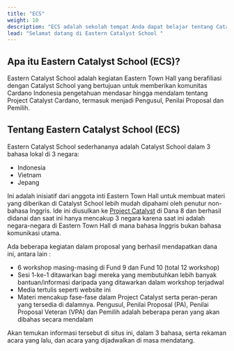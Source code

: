 ```yaml
---
title: "ECS"
weight: 10
description: "ECS adalah sekolah tempat Anda dapat belajar tentang Cataslyt dalam bahasa Belahan Bumi Timur dalam format workshop"
lead: "Selamat datang di Eastern Catalyst School "
---
```


## Apa itu Eastern Catalyst School (ECS)?

Eastern Catalyst School adalah kegiatan Eastern Town Hall yang berafiliasi dengan Catalyst School yang bertujuan untuk memberikan komunitas Cardano Indonesia pengetahuan mendasar hingga mendalam tentang Project Catalyst Cardano, termasuk menjadi Pengusul, Penilai Proposal dan Pemilih.

## Tentang Eastern Catalyst School (ECS)

Eastern Catalyst School sederhananya adalah Catalyst School dalam 3 bahasa lokal di 3 negara:

- Indonesia
- Vietnam
- Jepang

Ini adalah inisiatif dari anggota inti Eastern Town Hall untuk membuat materi yang diberikan di Catalyst School lebih mudah dipahami oleh penutur non-bahasa Inggris. Ide ini diusulkan ke [Project Catalyst](https://cardano.ideascale.com/c/idea/405311) di Dana 8 dan berhasil didanai dan saat ini hanya mencakup 3 negara karena saat ini adalah negara-negara di Eastern Town Hall di mana bahasa Inggris bukan bahasa komunikasi utama.

Ada beberapa kegiatan dalam proposal yang berhasil mendapatkan dana ini, antara lain :

- 6 workshop masing-masing di Fund 9 dan Fund 10 (total 12 workshop)
- Sesi 1-ke-1 ditawarkan bagi mereka yang membutuhkan lebih banyak bantuan/informasi daripada yang ditawarkan dalam workshop terjadwal
- Media tertulis seperti website ini
- Materi mencakup fase-fase dalam Project Catalyst serta peran-peran yang tersedia di dalamnya. Pengusul, Penilai Proposal (PA), Penilai Proposal Veteran (VPA) dan Pemilih adalah beberapa peran yang akan dibahas secara mendalam

Akan temukan informasi tersebut di situs ini, dalam 3 bahasa, serta rekaman acara yang lalu, dan acara yang dijadwalkan di masa mendatang.

